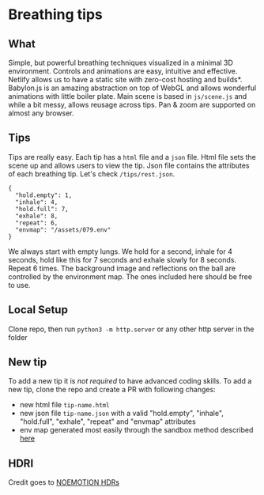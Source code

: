 # Breathing tips

## What
Simple, but powerful breathing techniques visualized in a minimal 3D environment. Controls and animations are easy, intuitive and effective. Netlify allows us to have a static site with zero-cost hosting and builds\*. Babylon.js is an amazing abstraction on top of WebGL and allows wonderful animations with little boiler plate. Main scene is based in `js/scene.js` and while a bit messy, allows reusage across tips. Pan & zoom are supported on almost any browser.

## Tips
Tips are really easy. Each tip has a `html` file and a `json` file. Html file sets the scene up and allows users to view the tip. Json file contains the attributes of each breathing tip. Let's check `/tips/rest.json`.
```
{
  "hold.empty": 1,
  "inhale": 4,
  "hold.full": 7,
  "exhale": 8,
  "repeat": 6,
  "envmap": "/assets/079.env"
}
```
We always start with empty lungs. We hold for a second, inhale for 4 seconds, hold like this for 7 seconds and exhale slowly for 8 seconds. Repeat 6 times. The background image and reflections on the ball are controlled by the environment map. The ones included here should be free to use.

## Local Setup
Clone repo, then run `python3 -m http.server` or any other http server in the folder

## New tip
To add a new tip it is *not required* to have advanced coding skills. To add a new tip, clone the repo and create a PR with following changes:
- new html file `tip-name.html`
- new json file `tip-name.json` with a valid "hold.empty", "inhale", "hold.full", "exhale", "repeat" and "envmap" attributes
- env map generated most easily through the sandbox method described [here](https://doc.babylonjs.com/how_to/use_hdr_environment#sandbox)

## HDRI
Credit goes to [NOEMOTION HDRs](http://noemotionhdrs.net)
